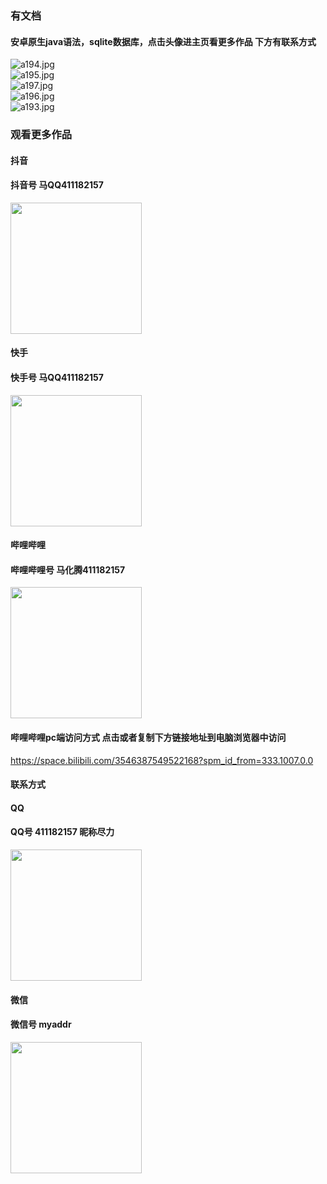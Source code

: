 ### 有文档

#### 安卓原生java语法，sqlite数据库，点击头像进主页看更多作品 下方有联系方式
 <img src='https://img.alicdn.com/imgextra/i1/1658540494/O1CN01CGvLkN1FWIa7vyCpe_!!1658540494.jpg' alt='a194.jpg' /></br> 
 <img src='https://img.alicdn.com/imgextra/i4/1658540494/O1CN01Hl5CLf1FWIa4XRZlj_!!1658540494.jpg' alt='a195.jpg' /></br> 
 <img src='https://img.alicdn.com/imgextra/i1/1658540494/O1CN01FgzGMw1FWIa2DtgwI_!!1658540494.jpg' alt='a197.jpg' /></br> 
 <img src='https://img.alicdn.com/imgextra/i3/1658540494/O1CN01bmNCyP1FWIa9jWGQZ_!!1658540494.jpg' alt='a196.jpg' /></br> 
 <img src='https://img.alicdn.com/imgextra/i3/1658540494/O1CN01WsYUma1FWIa2htzZD_!!1658540494.jpg' alt='a193.jpg' /></br>
### 观看更多作品

#### 抖音
#### 抖音号  马QQ411182157
<img src="https://gitee.com/QQ411182157/mingpian/raw/master/douyin.png" width="210px">

#### 快手
#### 快手号  马QQ411182157

<img src="https://gitee.com/QQ411182157/mingpian/raw/master/kuaishou.jpg" width="210px">

#### 哔哩哔哩
#### 哔哩哔哩号  马化腾411182157

<img src="https://gitee.com/QQ411182157/mingpian/raw/master/bili.png" width="210px">

#### 哔哩哔哩pc端访问方式 点击或者复制下方链接地址到电脑浏览器中访问

https://space.bilibili.com/3546387549522168?spm_id_from=333.1007.0.0


#### 联系方式
#### QQ
#### QQ号 411182157 昵称尽力

<img src="https://gitee.com/QQ411182157/mingpian/raw/master/qq.jpg" width="210px">

#### 微信
#### 微信号 myaddr

<img src="https://gitee.com/QQ411182157/mingpian/raw/master/weixin.png" width="210px">
